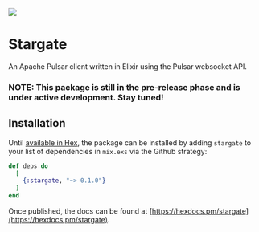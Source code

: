 ![](https://github.com/jeffgrunewald/stargate/workflows/CI/badge.svg)

# Stargate

An Apache Pulsar client written in Elixir using the Pulsar websocket API.

### NOTE: This package is still in the pre-release phase and is under active development. Stay tuned!

## Installation

Until [available in Hex](https://hex.pm/docs/publish), the package can be installed
by adding `stargate` to your list of dependencies in `mix.exs` via the Github strategy:

```elixir
def deps do
  [
    {:stargate, "~> 0.1.0"}
  ]
end
```

Once published, the docs can be found at [https://hexdocs.pm/stargate](https://hexdocs.pm/stargate).
